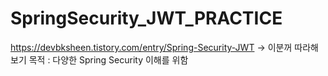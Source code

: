# SpringSecurity_JWT_PRACTICE
https://devbksheen.tistory.com/entry/Spring-Security-JWT -> 이분꺼 따라해보기 
목적 : 다양한 Spring Security 이해를 위함